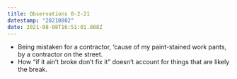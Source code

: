 ```yaml
---
title: Observations 8-2-21
datestamp: "20210802"
date: 2021-08-08T16:51:01.808Z
---
```

- Being mistaken for a contractor, ‘cause of my paint-stained work pants, by a contractor on the street.
- How “if it ain’t broke don’t fix it” doesn’t account for things that are likely the break.